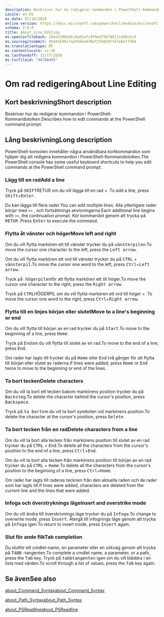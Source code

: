 ```yaml
---
description: Beskriver hur du redigerar kommandon i PowerShell-Kommandotolken.
Locale: en-US
ms.date: 07/10/2019
online version: https://docs.microsoft.com/powershell/module/microsoft.powershell.core/about/about_line_editing?view=powershell-7.2&WT.mc_id=ps-gethelp
schema: 2.0.0
title: about_Line_Editing
ms.openlocfilehash: 2b9a320b92bc0a61efc9f9ed75078b17cdd9cbc9
ms.sourcegitcommit: 95d41698c7a2450eeb70ef2fb6507fe7e6eff3b6
ms.translationtype: MT
ms.contentlocale: sv-SE
ms.lasthandoff: 11/17/2020
ms.locfileid: "94708495"
---
```

# <a name="about-line-editing"></a><span data-ttu-id="c81d3-103">Om rad redigering</span><span class="sxs-lookup"><span data-stu-id="c81d3-103">About Line Editing</span></span>

## <a name="short-description"></a><span data-ttu-id="c81d3-104">Kort beskrivning</span><span class="sxs-lookup"><span data-stu-id="c81d3-104">Short description</span></span>

<span data-ttu-id="c81d3-105">Beskriver hur du redigerar kommandon i PowerShell-Kommandotolken.</span><span class="sxs-lookup"><span data-stu-id="c81d3-105">Describes how to edit commands at the PowerShell command prompt.</span></span>

## <a name="long-description"></a><span data-ttu-id="c81d3-106">Lång beskrivning</span><span class="sxs-lookup"><span data-stu-id="c81d3-106">Long description</span></span>

<span data-ttu-id="c81d3-107">PowerShell-konsolen innehåller några användbara kortkommandon som hjälper dig att redigera kommandon i PowerShell-Kommandotolken.</span><span class="sxs-lookup"><span data-stu-id="c81d3-107">The PowerShell console has some useful keyboard shortcuts to help you edit commands at the PowerShell command prompt.</span></span>

### <a name="add-a-line"></a><span data-ttu-id="c81d3-108">Lägg till en rad</span><span class="sxs-lookup"><span data-stu-id="c81d3-108">Add a line</span></span>

<span data-ttu-id="c81d3-109">Tryck på <kbd>SKIFT</kbd>RETUR om du vill lägga till en rad + <kbd></kbd>.</span><span class="sxs-lookup"><span data-stu-id="c81d3-109">To add a line, press <kbd>Shift</kbd>+<kbd>Enter</kbd>.</span></span>

<span data-ttu-id="c81d3-110">Du kan lägga till flera rader.</span><span class="sxs-lookup"><span data-stu-id="c81d3-110">You can add multiple lines.</span></span> <span data-ttu-id="c81d3-111">Alla ytterligare rader börjar med `>>` , och fortsättnings anvisningarna.</span><span class="sxs-lookup"><span data-stu-id="c81d3-111">Each additional line begins with `>>`, the continuation prompt.</span></span> <span data-ttu-id="c81d3-112">Kör kommandot genom att trycka på <kbd>RETUR</kbd> .</span><span class="sxs-lookup"><span data-stu-id="c81d3-112">Press <kbd>Enter</kbd> to execute the command.</span></span>

### <a name="move-left-and-right"></a><span data-ttu-id="c81d3-113">Flytta åt vänster och höger</span><span class="sxs-lookup"><span data-stu-id="c81d3-113">Move left and right</span></span>

<span data-ttu-id="c81d3-114">Om du vill flytta markören ett till vänster trycker du på <kbd>vänsterpilen</kbd>.</span><span class="sxs-lookup"><span data-stu-id="c81d3-114">To move the cursor one character to the left, press the <kbd>Left arrow</kbd>.</span></span>

<span data-ttu-id="c81d3-115">Om du vill flytta markören ett ord till vänster trycker du på <kbd>CTRL</kbd> + <kbd>vänsterpil</kbd>.</span><span class="sxs-lookup"><span data-stu-id="c81d3-115">To move the cursor one word to the left, press <kbd>Ctrl</kbd>+<kbd>Left arrow</kbd>.</span></span>

<span data-ttu-id="c81d3-116">Tryck <kbd>på högerpilen</kbd>för att flytta markören ett till höger.</span><span class="sxs-lookup"><span data-stu-id="c81d3-116">To move the cursor one character to the right, press the <kbd>Right arrow</kbd>.</span></span>

<span data-ttu-id="c81d3-117">Tryck på <kbd>CTRL</kbd>HÖGERPIL om du vill flytta markören ett ord till höger + <kbd></kbd>.</span><span class="sxs-lookup"><span data-stu-id="c81d3-117">To move the cursor one word to the right, press <kbd>Ctrl</kbd>+<kbd>Right arrow</kbd>.</span></span>

### <a name="move-to-a-lines-beginning-or-end"></a><span data-ttu-id="c81d3-118">Flytta till en linjes början eller slutet</span><span class="sxs-lookup"><span data-stu-id="c81d3-118">Move to a line's beginning or end</span></span>

<span data-ttu-id="c81d3-119">Om du vill flytta till början av en rad trycker du på <kbd>Start</kbd>.</span><span class="sxs-lookup"><span data-stu-id="c81d3-119">To move to the beginning of a line, press <kbd>Home</kbd>.</span></span>

<span data-ttu-id="c81d3-120">Tryck på <kbd>End</kbd>om du vill flytta till slutet av en rad.</span><span class="sxs-lookup"><span data-stu-id="c81d3-120">To move to the end of a line, press <kbd>End</kbd>.</span></span>

<span data-ttu-id="c81d3-121">Om rader har lagts till trycker du på <kbd>Home</kbd> eller <kbd>End</kbd> två gånger för att flytta till början eller slutet av raderna.</span><span class="sxs-lookup"><span data-stu-id="c81d3-121">If lines were added, press <kbd>Home</kbd> or <kbd>End</kbd> twice to move to the beginning or end of the lines.</span></span>

### <a name="delete-characters"></a><span data-ttu-id="c81d3-122">Ta bort tecken</span><span class="sxs-lookup"><span data-stu-id="c81d3-122">Delete characters</span></span>

<span data-ttu-id="c81d3-123">Om du vill ta bort ett tecken bakom markörens position trycker du på <kbd>Backsteg</kbd>.</span><span class="sxs-lookup"><span data-stu-id="c81d3-123">To delete the character behind the cursor's position, press <kbd>Backspace</kbd>.</span></span>

<span data-ttu-id="c81d3-124">Tryck på <kbd>ta bort</kbd>om du vill ta bort symbolen vid markörens position.</span><span class="sxs-lookup"><span data-stu-id="c81d3-124">To delete the character at the cursor's position, press <kbd>Delete</kbd>.</span></span>

### <a name="delete-characters-from-a-line"></a><span data-ttu-id="c81d3-125">Ta bort tecken från en rad</span><span class="sxs-lookup"><span data-stu-id="c81d3-125">Delete characters from a line</span></span>

<span data-ttu-id="c81d3-126">Om du vill ta bort alla tecken från markörens position till slutet av en rad trycker du på <kbd>CTRL</kbd> + <kbd>End</kbd>.</span><span class="sxs-lookup"><span data-stu-id="c81d3-126">To delete all the characters from the cursor's position to the end of a line, press <kbd>Ctrl</kbd>+<kbd>End</kbd>.</span></span>

<span data-ttu-id="c81d3-127">Om du vill ta bort alla tecken från markörens position till början av en rad trycker du på <kbd>CTRL</kbd> + <kbd>Home</kbd>.</span><span class="sxs-lookup"><span data-stu-id="c81d3-127">To delete all the characters from the cursor's position to the beginning of a line, press <kbd>Ctrl</kbd>+<kbd>Home</kbd>.</span></span>

<span data-ttu-id="c81d3-128">Om rader har lagts till raderas tecknen från den aktuella raden och de rader som har lagts till.</span><span class="sxs-lookup"><span data-stu-id="c81d3-128">If lines were added, characters are deleted from the current line and the lines that were added.</span></span>

### <a name="insert-and-overstrike-mode"></a><span data-ttu-id="c81d3-129">Infoga och överstryknings läge</span><span class="sxs-lookup"><span data-stu-id="c81d3-129">Insert and overstrike mode</span></span>

<span data-ttu-id="c81d3-130">Om du vill ändra till överskrivnings läge trycker du på <kbd>Infoga</kbd>.</span><span class="sxs-lookup"><span data-stu-id="c81d3-130">To change to overwrite mode, press <kbd>Insert</kbd>.</span></span> <span data-ttu-id="c81d3-131">Återgå till infognings läge genom att trycka på <kbd>Infoga</kbd> igen.</span><span class="sxs-lookup"><span data-stu-id="c81d3-131">To return to insert mode, press <kbd>Insert</kbd> again.</span></span>

### <a name="tab-completion"></a><span data-ttu-id="c81d3-132">Slut för ande flik</span><span class="sxs-lookup"><span data-stu-id="c81d3-132">Tab completion</span></span>

<span data-ttu-id="c81d3-133">Du slutför ett cmdlet-namn, en parameter eller en sökväg genom att trycka på <kbd>TABB</kbd> -tangenten.</span><span class="sxs-lookup"><span data-stu-id="c81d3-133">To complete a cmdlet name, a parameter, or a path, press the <kbd>Tab</kbd> key.</span></span> <span data-ttu-id="c81d3-134">Tryck på <kbd>tabbtangenten</kbd> igen om du vill bläddra i en lista med värden.</span><span class="sxs-lookup"><span data-stu-id="c81d3-134">To scroll through a list of values, press the <kbd>Tab</kbd> key again.</span></span>

## <a name="see-also"></a><span data-ttu-id="c81d3-135">Se även</span><span class="sxs-lookup"><span data-stu-id="c81d3-135">See also</span></span>

[<span data-ttu-id="c81d3-136">about_Command_Syntax</span><span class="sxs-lookup"><span data-stu-id="c81d3-136">about_Command_Syntax</span></span>](about_Command_Syntax.md)

[<span data-ttu-id="c81d3-137">about_Path_Syntax</span><span class="sxs-lookup"><span data-stu-id="c81d3-137">about_Path_Syntax</span></span>](about_Path_Syntax.md)

[<span data-ttu-id="c81d3-138">about_PSReadline</span><span class="sxs-lookup"><span data-stu-id="c81d3-138">about_PSReadline</span></span>](../../PSReadline/About/about_PSReadline.md)

